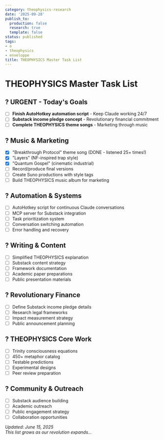 ```yaml
---
category: theophysics-research
date: '2025-09-28'
publish_to:
  production: false
  research: true
  template: false
status: published
tags:
- o
- theophysics
- enveloppe
title: THEOPHYSICS Master Task List
---
```

   
# THEOPHYSICS Master Task List   
   
## ? URGENT - Today's Goals   
   
- [ ] **Finish AutoHotkey automation script** - Keep Claude working 24/7   
- [ ] **Substack income pledge concept** - Revolutionary financial commitment   
- [ ] **Complete THEOPHYSICS theme songs** - Marketing through music   
   
## ? Music & Marketing   
   
- [x] "Breakthrough Protocol" theme song (DONE - listened 25+ times!)   
- [x] "Layers" (NF-inspired trap style)    
- [x] "Quantum Gospel" (cinematic industrial)   
- [ ] Record/produce final versions   
- [ ] Create Suno productions with style tags   
- [ ] Build THEOPHYSICS music album for marketing   
   
## ? Automation & Systems   
   
- [ ] AutoHotkey script for continuous Claude conversations   
- [ ] MCP server for Substack integration   
- [ ] Task prioritization system   
- [ ] Conversation switching automation   
- [ ] Error handling and recovery   
   
## ? Writing & Content   
   
- [ ] Simplified THEOPHYSICS explanation   
- [ ] Substack content strategy   
- [ ] Framework documentation   
- [ ] Academic paper preparations   
- [ ] Public presentation materials   
   
## ? Revolutionary Finance   
   
- [ ] Define Substack income pledge details   
- [ ] Research legal frameworks   
- [ ] Impact measurement strategy   
- [ ] Public announcement planning   
   
## ? THEOPHYSICS Core Work   
   
- [ ] Trinity consciousness equations   
- [ ] 450+ metaphor catalog   
- [ ] Testable predictions   
- [ ] Experimental designs   
- [ ] Peer review preparation   
   
## ? Community & Outreach   
   
- [ ] Substack audience building   
- [ ] Academic outreach   
- [ ] Public engagement strategy   
- [ ] Collaboration opportunities   
   
*Updated: June 15, 2025*   
*This list grows as our revolution expands...*